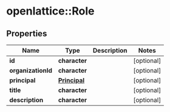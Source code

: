 # openlattice::Role

## Properties
Name | Type | Description | Notes
------------ | ------------- | ------------- | -------------
**id** | **character** |  | [optional] 
**organizationId** | **character** |  | [optional] 
**principal** | [**Principal**](Principal.md) |  | [optional] 
**title** | **character** |  | [optional] 
**description** | **character** |  | [optional] 


